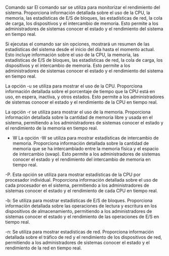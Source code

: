 Comando sar
El comando sar se utiliza para monitorizar el rendimiento del sistema. Proporciona información detallada sobre el uso de la CPU, la memoria, las estadísticas de E/S de bloques, las estadísticas de red, la cola de carga, los dispositivos y el intercambio de memoria. Esto permite a los administradores de sistemas conocer el estado y el rendimiento del sistema en tiempo real.

Si ejecutas el comando sar sin opciones, mostrará un resumen de las estadísticas del sistema desde el inicio del día hasta el momento actual. Esto incluye información sobre el uso de la CPU, la memoria, las estadísticas de E/S de bloques, las estadísticas de red, la cola de carga, los dispositivos y el intercambio de memoria. Esto permite a los administradores de sistemas conocer el estado y el rendimiento del sistema en tiempo real.

La opción -u se utiliza para mostrar el uso de la CPU. Proporciona información detallada sobre el porcentaje de tiempo que la CPU está en uso, en espera, inactiva, y otros estados. Esto permite a los administradores de sistemas conocer el estado y el rendimiento de la CPU en tiempo real.

La opción -r se utiliza para mostrar el uso de la memoria. Proporciona información detallada sobre la cantidad de memoria libre y usada en el sistema, permitiendo a los administradores de sistemas conocer el estado y el rendimiento de la memoria en tiempo real.

- W
La opción -W se utiliza para mostrar estadísticas de intercambio de memoria. Proporciona información detallada sobre la cantidad de memoria que se ha intercambiado entre la memoria física y el espacio de intercambio (swap). Esto permite a los administradores de sistemas conocer el estado y el rendimiento del intercambio de memoria en tiempo real.

-P. Esta opción se utiliza para mostrar estadísticas de la CPU por procesador individual. Proporciona información detallada sobre el uso de cada procesador en el sistema, permitiendo a los administradores de sistemas conocer el estado y el rendimiento de cada CPU en tiempo real.

-b: Se utiliza para mostrar estadísticas de E/S de bloques. Proporciona información detallada sobre las operaciones de lectura y escritura en los dispositivos de almacenamiento, permitiendo a los administradores de sistemas conocer el estado y el rendimiento de las operaciones de E/S en tiempo real.

-n: Se utiliza para mostrar estadísticas de red. Proporciona información detallada sobre el tráfico de red y el rendimiento de los dispositivos de red, permitiendo a los administradores de sistemas conocer el estado y el rendimiento de la red en tiempo real.

